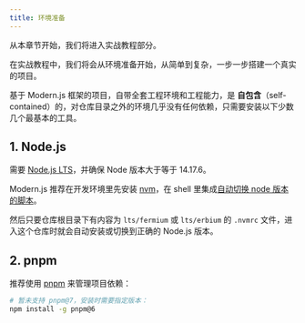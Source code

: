 ```yaml
---
title: 环境准备
---
```


从本章节开始，我们将进入实战教程部分。

在实战教程中，我们将会从环境准备开始，从简单到复杂，一步一步搭建一个真实的项目。

基于 Modern.js 框架的项目，自带全套工程环境和工程能力，是 **自包含**（self-contained）的，对仓库目录之外的环境几乎没有任何依赖，只需要安装以下少数几个最基本的工具。

## 1. Node.js

需要 [Node.js LTS](https://github.com/nodejs/Release)，并确保 Node 版本大于等于 14.17.6。

Modern.js 推荐在开发环境里先安装 [nvm](https://github.com/nvm-sh/nvm#install--update-script)，在 shell 里集成[自动切换 node 版本的脚本](https://github.com/nvm-sh/nvm#deeper-shell-integration)。

然后只要仓库根目录下有内容为 `lts/fermium` 或 `lts/erbium` 的 `.nvmrc` 文件，进入这个仓库时就会自动安装或切换到正确的 Node.js 版本。

## 2. pnpm

推荐使用 [pnpm](https://pnpm.io/installation) 来管理项目依赖：

```bash
# 暂未支持 pnpm@7，安装时需要指定版本：
npm install -g pnpm@6
```

